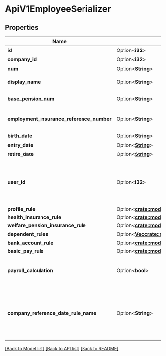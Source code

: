 # ApiV1EmployeeSerializer

## Properties

Name | Type | Description | Notes
------------ | ------------- | ------------- | -------------
**id** | Option<**i32**> | 従業員ID | [optional]
**company_id** | Option<**i32**> | 事業所ID | [optional]
**num** | Option<**String**> | 従業員番号 | [optional]
**display_name** | Option<**String**> | 従業員名（表示名） | [optional]
**base_pension_num** | Option<**String**> | 基礎年金番号 | [optional]
**employment_insurance_reference_number** | Option<**String**> | 被保険者番号（雇用保険） | [optional]
**birth_date** | Option<[**String**](string.md)> | 生年月日 | [optional]
**entry_date** | Option<[**String**](string.md)> | 入社日 | [optional]
**retire_date** | Option<[**String**](string.md)> | 退職日 | [optional]
**user_id** | Option<**i32**> | ユーザーID(従業員詳細未設定の場合、nullになります。) | [optional]
**profile_rule** | Option<[**crate::models::ApiV1EmployeesProfileRuleSerializer**](ApiV1EmployeesProfileRuleSerializer.md)> |  | [optional]
**health_insurance_rule** | Option<[**crate::models::ApiV1EmployeesHealthInsuranceRuleSerializer**](ApiV1EmployeesHealthInsuranceRuleSerializer.md)> |  | [optional]
**welfare_pension_insurance_rule** | Option<[**crate::models::ApiV1EmployeesWelfarePensionInsuranceRuleSerializer**](ApiV1EmployeesWelfarePensionInsuranceRuleSerializer.md)> |  | [optional]
**dependent_rules** | Option<[**Vec<crate::models::ApiV1EmployeesDependentRuleSerializer>**](ApiV1EmployeesDependentRuleSerializer.md)> | 扶養親族 | [optional]
**bank_account_rule** | Option<[**crate::models::ApiV1EmployeesBankAccountRuleSerializer**](ApiV1EmployeesBankAccountRuleSerializer.md)> |  | [optional]
**basic_pay_rule** | Option<[**crate::models::ApiV1EmployeesBasicPayRuleSerializer**](ApiV1EmployeesBasicPayRuleSerializer.md)> |  | [optional]
**payroll_calculation** | Option<**bool**> | 給与計算対象従業員の場合trueを返します | [optional]
**company_reference_date_rule_name** | Option<**String**> | 締め日支払日グループ名(給与計算対象外従業員の場合、nullを返します) | [optional]

[[Back to Model list]](../README.md#documentation-for-models) [[Back to API list]](../README.md#documentation-for-api-endpoints) [[Back to README]](../README.md)



